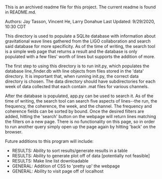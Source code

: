This is an archived readme file for this project. The current readme is found in README.md.

Authors: Jay Tasson, Vincent He, Larry Donahue
Last Updated: 9/29/2020, 10:30 CDT

This directory is used to populate a SQLite database with information about gravitational wave lines gathered from the LIGO collaboration and search said database for more specificity. As of the time of writing, the search tool is a simple web page that returns a result and the database is only populated with a few files' worth of lines but supports the addition of more.

The first step to using this directory is to run init.py, which populates the database line_finder.db with line objects from files stored in the 'data' directory. It is important that, when running init.py, the correct data directory is chosen. The data directory should have subdirectories for each week of data collected that each contain .mat files for various channels.

After the database is populated, app.py can be used to search it. As of the time of writing, the search tool can search five aspects of lines--the run, the frequency, the coherence, the week, and the channel. The frequency and coherence fields can be sorted by bound. Once the desired filters are added, hitting the 'search' button on the webpage will return lines matching the filters on a new page. There is no functionality on this page, so in order to run another query simply open up the page again by hitting 'back' on the browser.

Future additions to this program will include:
 - RESULTS: Ability to sort results/generate results in a table		
 - RESULTS: Ability to generate plot off of data [potentially not feasible]
 - RESULTS: Make line list downloadable
 - GENERAL: Addition of CSS to 'pretty up' the webpage
 - GENERAL: Ability to visit page off of localhost
